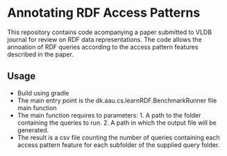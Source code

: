 # Annotating RDF Access Patterns

This repository contains code acompanying a paper submitted to VLDB journal for review on RDF data representations. The code allows the annoation of RDF queries according to the access pattern features described in the paper. 

## Usage

* Build using gradle
* The main entry point is the dk.aau.cs.learnRDF.BenchmarkRunner file main function
* The main function requires to parameters: 1. A path to the folder containing the queries to run. 2. A path in which the output file will be generated. 
* The result is a csv file counting the number of queries containing each access pattern feature for each subfolder of the supplied query folder. 
